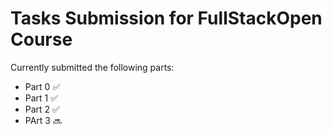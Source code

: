 # Tasks Submission for FullStackOpen Course

Currently submitted the following parts:
* Part 0 :white_check_mark:
* Part 1 :white_check_mark:
* Part 2 :white_check_mark:
* PArt 3 :soon:

